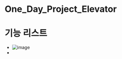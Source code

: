 # One_Day_Project_Elevator

# 기능 리스트
- ![image]([https://github.com/user-attachments/assets/32094147-537e-4c97-b3e7-7a1128ca352a](https://github.com/YuSoYu/One_Day_Project_Elevator/issues/1#issue-2833229865))
- 
